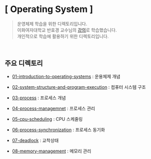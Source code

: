 # [ Operating System ]
> 운영체제 학습을 위한 디렉토리입니다.  
> 이화여자대학교 반효경 교수님의 [강의](http://www.kocw.net/home/m/cview.do?cid=3646706b4347ef09)로 학습했습니다.  
> 개인적으로 학습에 활용하기 위한 디렉토리입니다.

<br>

## 주요 디렉토리
* [01-introduction-to-operating-systems](./01-introduction-to-operating-systems) : 운용체제 개념

* [02-system-structure-and-program-execution](./02-system-structure-and-program-execution) : 컴퓨터 시스템 구조

* [03-process](./03-process) : 프로세스 개념

* [04-process-managemnet](./04-process-managemnet) : 프로세스 관리

* [05-cpu-scheduling](./05-cpu-scheduling) : CPU 스케줄링

* [06-process-synchronization](./06-process-synchronization) : 프로세스 동기화

* [07-deadlock](./07-deadlock) : 교착상태

* [08-memory-management](./08-memory-management) : 메모리 관리




